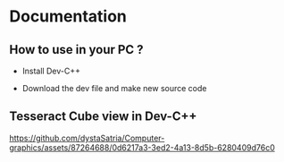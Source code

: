 # Documentation

## How to use in your PC ?

* Install Dev-C++

* Download the dev file and make new source code 

## Tesseract Cube view in Dev-C++





https://github.com/dystaSatria/Computer-graphics/assets/87264688/0d6217a3-3ed2-4a13-8d5b-6280409d76c0
